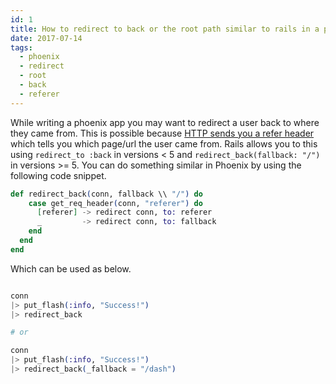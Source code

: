 ```yaml
---
id: 1
title: How to redirect to back or the root path similar to rails in a phoenix app
date: 2017-07-14
tags:
  - phoenix
  - redirect
  - root
  - back
  - referer
---
```


While writing a phoenix app you may want to redirect a user back to where they came
from. This is possible because [HTTP sends you a refer header](https://developer.mozilla.org/en-US/docs/Web/HTTP/Headers/Referer) which tells you which page/url the user came from.
Rails allows you to this using `redirect_to :back` in versions < 5 and `redirect_back(fallback: "/")` in versions >= 5. You can do something similar in Phoenix by using the following code snippet.

```elixir
def redirect_back(conn, fallback \\ "/") do
    case get_req_header(conn, "referer") do
      [referer] -> redirect conn, to: referer
      _         -> redirect conn, to: fallback
    end
  end
end
```

Which can be used as below.

```elixir

conn
|> put_flash(:info, "Success!")
|> redirect_back

# or

conn
|> put_flash(:info, "Success!")
|> redirect_back(_fallback = "/dash")

```
